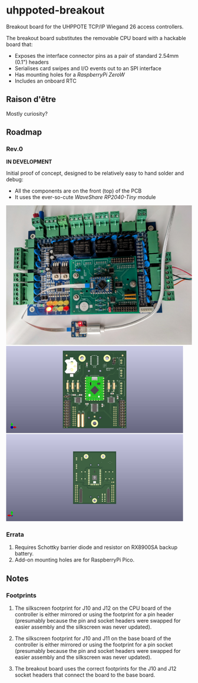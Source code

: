 # uhppoted-breakout

Breakout board for the UHPPOTE TCP/IP Wiegand 26 access controllers. 

The breakout board substitutes the removable CPU board with a hackable board that:
- Exposes the interface connector pins as a pair of standard 2.54mm (0.1") headers
- Serialises card swipes and I/O events out to an SPI interface
- Has mounting holes for a _RaspberryPi_ _ZeroW_
- Includes an onboard RTC

## Raison d'être

Mostly curiosity?

## Roadmap

### Rev.0

**IN DEVELOPMENT**

Initial proof of concept, designed to be relatively easy to hand solder and debug:
- All the components are on the front (top) of the PCB
- It uses the ever-so-cute _WaveShare_ _RP2040-Tiny_ module

<img width="640" src="documentation/images/Rev.0.jpg">
<img width="480" src="documentation/images/front.png">
<img width="480" src="documentation/images/back.png">

### Errata
1. Requires Schottky barrier diode and resistor on RX8900SA backup battery.
2. Add-on mounting holes are for RaspberryPi Pico.


## Notes

### Footprints
1. The silkscreen footprint for J10 and J12 on the CPU board of the controller is either mirrored or
   using the footprint for a pin header (presumably because the pin and socket headers were swapped for
   easier assembly and the silkscreen was never updated).

2. The silkscreen footprint for J10 and J11 on the base board of the controller is either mirrored or
   using the footprint for a pin socket (presumably because the pin and socket headers were swapped for
   easier assembly and the silkscreen was never updated).

3. The breakout board uses the correct footprints for the J10 and J12 socket headers that connect the
   board to the base board.